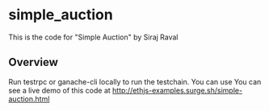# simple_auction
This is the code for "Simple Auction" by Siraj Raval

## Overview

Run testrpc or ganache-cli locally to run the testchain. You can use You can see a live demo of this code at http://ethjs-examples.surge.sh/simple-auction.html 
